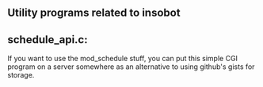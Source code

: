 ## Utility programs related to insobot

## schedule_api.c:

If you want to use the mod_schedule stuff, you can put this simple CGI program
on a server somewhere as an alternative to using github's gists for storage.

